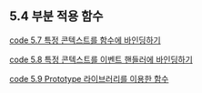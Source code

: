 ## 5.4 부분 적용 함수

[code 5.7 특정 콘텍스트를 함수에 바인딩하기][5.7]

[code 5.8 특정 콘텍스트를 이벤트 핸들러에 바인딩하기][5.8]

[code 5.9 Prototype 라이브러리를 이용한 함수][5.9]

[5.7]: /src/ch5/5.7.html
[5.8]: /src/ch5/5.8.html
[5.9]: /src/ch5/5.9.html
